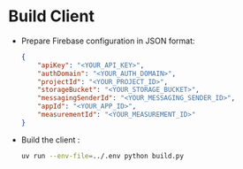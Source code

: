 # Build Client

- Prepare Firebase configuration in JSON format:

    ```json
    {
        "apiKey": "<YOUR_API_KEY>",
        "authDomain": "<YOUR_AUTH_DOMAIN>",
        "projectId": "<YOUR_PROJECT_ID>",
        "storageBucket": "<YOUR_STORAGE_BUCKET>",
        "messagingSenderId": "<YOUR_MESSAGING_SENDER_ID>",
        "appId": "<YOUR_APP_ID>",
        "measurementId": "<YOUR_MEASUREMENT_ID>"
    }
    

- Build the client :

    ```bash
    uv run --env-file=../.env python build.py
    ```
